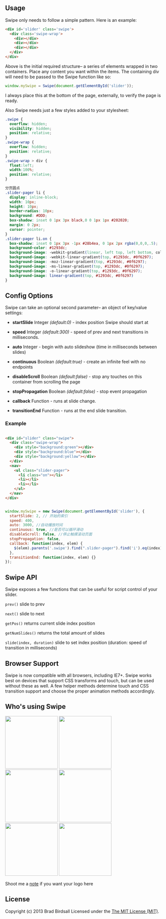 ## Usage
Swipe only needs to follow a simple pattern. Here is an example:

``` html
<div id='slider' class='swipe'>
  <div class='swipe-wrap'>
    <div></div>
    <div></div>
    <div></div>
  </div>
</div>
```

Above is the initial required structure– a series of elements wrapped in two containers. Place any content you want within the items. The containing div will need to be passed to the Swipe function like so:

``` js
window.mySwipe = Swipe(document.getElementById('slider'));
```

I always place this at the bottom of the page, externally, to verify the page is ready.

Also Swipe needs just a few styles added to your stylesheet:

``` css
.swipe {
  overflow: hidden;
  visibility: hidden;
  position: relative;
}
.swipe-wrap {
  overflow: hidden;
  position: relative;
}
.swipe-wrap > div {
  float:left;
  width:100%;
  position: relative;
}

分页圆点
.slider-pager li {
  display: inline-block;
  width: 10px;
  height: 10px;
  border-radius: 10px;
  background: #DDD;
  box-shadow: inset 0 1px 3px black,0 0 1px 1px #202020;
  margin: 0 2px;
  cursor: pointer;
}
.slider-pager li.on {
  box-shadow: inset 0 1px 3px -1px #28b4ea, 0 1px 2px rgba(0,0,0,.5);
  background-color: #1293dc;
  background-image: -webkit-gradient(linear, left top, left bottom, color-stop(0%, #1293dc), color-stop(100%, #0f6297));
  background-image: -webkit-linear-gradient(top, #1293dc, #0f6297);
  background-image: -moz-linear-gradient(top, #1293dc, #0f6297);
  background-image: -ms-linear-gradient(top, #1293dc, #0f6297);
  background-image: -o-linear-gradient(top, #1293dc, #0f6297);
  background-image: linear-gradient(top, #1293dc, #0f6297)
}
```

## Config Options

Swipe can take an optional second parameter– an object of key/value settings:

- **startSlide** Integer *(default:0)* - index position Swipe should start at

-	**speed** Integer *(default:300)* - speed of prev and next transitions in milliseconds.

- **auto** Integer - begin with auto slideshow (time in milliseconds between slides)

- **continuous** Boolean *(default:true)* - create an infinite feel with no endpoints

- **disableScroll** Boolean *(default:false)* - stop any touches on this container from scrolling the page

- **stopPropagation** Boolean *(default:false)* - stop event propagation
 
-	**callback** Function - runs at slide change.

- **transitionEnd** Function - runs at the end slide transition.

### Example

``` html

<div id="slider" class="swipe">
  <div class="swipe-wrap">
    <div style="background:green"></div>
    <div style="background:blue"></div>
    <div style="background:yellow"></div>
  </div>
  <nav>
    <ul class="slider-pager">
      <li class="on"></li>
      <li></li>
      <li></li>
    </ul>
  </nav>
</div>

```

``` js

window.mySwipe = new Swipe(document.getElementById('slider'), {
  startSlide: 2, // 开始的索引
  speed: 400,
  auto: 3000, //自动播放时间
  continuous: true, //是否可以循环滑动
  disableScroll: false, //停止触摸滚动页面
  stopPropagation: false,
  callback: function(index, elem) {
    $(elem).parents('.swipe').find(".slider-pager").find('i').eq(index).addClass('on').siblings().removeClass('on');
  },
  transitionEnd: function(index, elem) {}
});

```

## Swipe API

Swipe exposes a few functions that can be useful for script control of your slider.

`prev()` slide to prev

`next()` slide to next

`getPos()` returns current slide index position

`getNumSlides()` returns the total amount of slides

`slide(index, duration)` slide to set index position (duration: speed of transition in milliseconds)

## Browser Support
Swipe is now compatible with all browsers, including IE7+. Swipe works best on devices that support CSS transforms and touch, but can be used without these as well. A few helper methods determine touch and CSS transition support and choose the proper animation methods accordingly.

## Who's using Swipe
<img src='http://swipejs.com/assets/swipe-cnn.png' width='170'>
<img src='http://swipejs.com/assets/swipe-airbnb.png' width='170'>
<img src='http://swipejs.com/assets/swipe-nhl.png' width='170'>
<img src='http://swipejs.com/assets/swipe-htc.png' width='170'>
<img src='http://swipejs.com/assets/swipe-thinkgeek.png' width='170'>
<img src='http://swipejs.com/assets/swipe-snapguide.png' width='170'>

Shoot me a [note](mailto:brad@birdsall.co) if you want your logo here

## License
Copyright (c) 2013 Brad Birdsall Licensed under the [The MIT License (MIT)](http://opensource.org/licenses/MIT).
